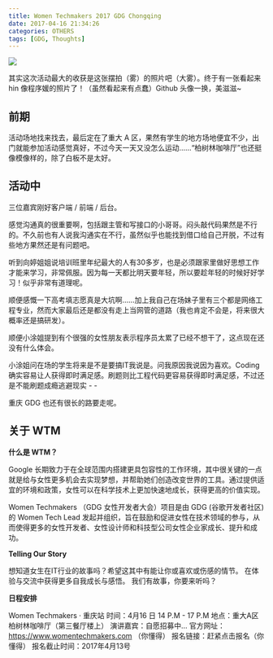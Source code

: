 ```yaml
---
title: Women Techmakers 2017 GDG Chongqing
date: 2017-04-16 21:34:26
categories: OTHERS
tags: [GDG, Thoughts]
---
```

![](http://ooie9cjod.bkt.clouddn.com/17-4-17/82621618-file_1492358610695_10506.png)

其实这次活动最大的收获是这张摆拍（雾）的照片吧（大雾）。终于有一张看起来 hin 像程序媛的照片了！（虽然看起来有点蠢）Github 头像一换，美滋滋~

<!--more-->

## 前期
活动场地找来找去，最后定在了重大 A 区，果然有学生的地方场地便宜不少，出门就能参加活动感觉真好，不过今天一天又没怎么运动……“柏树林咖啡厅”也还挺像模像样的，除了白板不是太好。

## 活动中
三位嘉宾刚好客户端 / 前端 / 后台。

感觉沟通真的很重要啊，包括跟主管和写接口的小哥哥。闷头敲代码果然是不行的。不久前也有人说我沟通实在不行，虽然似乎也能找到借口给自己开脱，不过有些地方果然还是有问题吧。

听到向婷姐姐说培训班里年纪最大的人有30多岁，也是必须跟家里做好思想工作才能来学习，非常佩服。因为每一天都比明天要年轻，所以要趁年轻的时候好好学习！似乎非常有道理呢。

顺便感慨一下高考填志愿真是大坑啊……加上我自己在场妹子里有三个都是网络工程专业，然而大家最后还是都没有走上当网管的道路（我也肯定不会是，将来很大概率还是搞研发）。

顺便小涂姐提到有个很强的女性朋友表示程序员太累了已经不想干了，这点现在还没有什么体会。

小涂姐问在场的学生将来是不是要搞IT我说是。问我原因我说因为喜欢。Coding 确实容易让人获得即时满足感。刷题则比工程代码更容易获得即时满足感，不过还是不能刷题成瘾逃避现实 - -

重庆 GDG 也还有很长的路要走呢。

## 关于 WTM


**什么是 WTM？**

Google 长期致力于在全球范围内搭建更具包容性的工作环境，其中很关键的一点就是给与女性更多机会去实现梦想，并帮助她们创造改变世界的工具。通过提供适宜的环境和政策，女性可以在科学技术上更加快速地成长，获得更高的价值实现。

Women Techmakers （GDG 女性开发者大会）项目是由 GDG (谷歌开发者社区) 的 Women Tech Lead 发起并组织，旨在鼓励和促进女性在技术领域的参与，从而使得更多的女性开发者、女性设计师和科技型公司女性企业家成长、提升和成功。

**Telling Our Story**

想知道女生在IT行业的故事吗？希望这其中有能让你或喜欢或伤感的情节。
在体验与交流中获得更多自我成长与感悟。
我们有故事，你要来听吗？

**日程安排**

Women Techmakers · 重庆站
时间：4月16 日 14 P.M - 17 P.M
地点：重大A区柏树林咖啡厅（第三餐厅楼上）
演讲嘉宾：自愿招募中…
官方网址：https://www.womentechmakers.com （你懂得）
报名链接：赶紧点击报名（你懂得）
报名截止时间：2017年4月13号